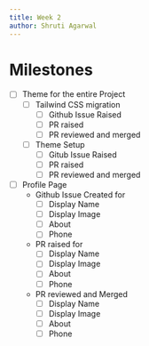 ```yaml
---
title: Week 2
author: Shruti Agarwal
---
```

# Milestones
- [ ] Theme for the entire Project
	- [ ] Tailwind CSS migration
		- [ ] Github Issue Raised
		- [ ] PR raised
		- [ ] PR reviewed and merged
	- [ ] Theme Setup
		- [ ] Gitub Issue Raised
		- [ ] PR raised
		- [ ] PR reviewed and merged
- [ ] Profile Page
	- Github Issue Created for
		- [ ] Display Name
		- [ ] Display Image
		- [ ] About
		- [ ] Phone
	- PR raised for
		- [ ] Display Name
		- [ ] Display Image
		- [ ] About
		- [ ] Phone
	- PR reviewed and Merged
		- [ ] Display Name
		- [ ] Display Image
		- [ ] About
		- [ ] Phone
